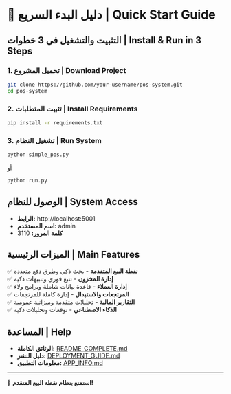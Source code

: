 # 🚀 دليل البدء السريع | Quick Start Guide

## التثبيت والتشغيل في 3 خطوات | Install & Run in 3 Steps

### 1. تحميل المشروع | Download Project
```bash
git clone https://github.com/your-username/pos-system.git
cd pos-system
```

### 2. تثبيت المتطلبات | Install Requirements
```bash
pip install -r requirements.txt
```

### 3. تشغيل النظام | Run System
```bash
python simple_pos.py
```
أو
```bash
python run.py
```

## الوصول للنظام | System Access

- **الرابط:** http://localhost:5001
- **اسم المستخدم:** admin
- **كلمة المرور:** 3110

## الميزات الرئيسية | Main Features

✅ **نقطة البيع المتقدمة** - بحث ذكي وطرق دفع متعددة  
✅ **إدارة المخزون** - تتبع فوري وتنبيهات ذكية  
✅ **إدارة العملاء** - قاعدة بيانات شاملة وبرامج ولاء  
✅ **المرتجعات والاستبدال** - إدارة كاملة للمرتجعات  
✅ **التقارير المالية** - تحليلات متقدمة وميزانية عمومية  
✅ **الذكاء الاصطناعي** - توقعات وتحليلات ذكية  

## المساعدة | Help

- **الوثائق الكاملة:** [README_COMPLETE.md](README_COMPLETE.md)
- **دليل النشر:** [DEPLOYMENT_GUIDE.md](DEPLOYMENT_GUIDE.md)
- **معلومات التطبيق:** [APP_INFO.md](APP_INFO.md)

---
**🎉 استمتع بنظام نقطة البيع المتقدم!**
